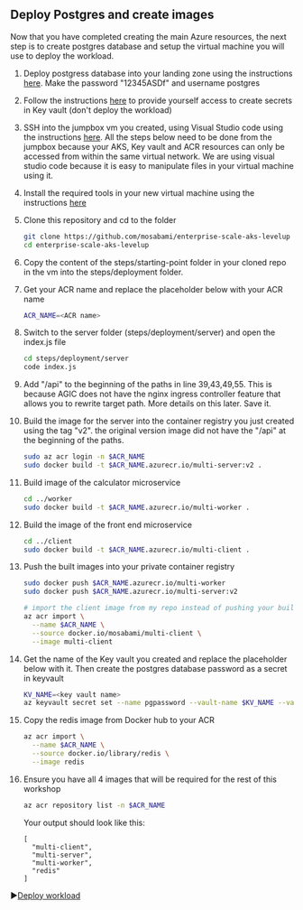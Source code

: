 ## Deploy Postgres and create images

Now that you have completed creating the main Azure resources, the next step is to create postgres database and setup the virtual machine you will use to deploy the workload.

1. Deploy postgress database into your landing zone using the instructions [here](./portgress-resource-deployment/README.md). Make the password "12345ASDf" and username postgres

2. Follow the instructions [here](https://github.com/Azure/Enterprise-Scale-for-AKS/blob/main/Scenarios/AKS-Secure-Baseline-PrivateCluster/Bicep/07-workload.md#provide-yourself-access-to-create-secrets-in-your-key-vault) to provide yourself access to create secrets in Key vault (don't deploy the workload)

3. SSH into the jumpbox vm you created, using Visual Studio code using the instructions [here](https://github.com/Azure/Enterprise-Scale-for-AKS/blob/main/Scenarios/AKS-Secure-Baseline-PrivateCluster/Terraform/08-workload.md#option-1-connecting-into-the-server-dev-linux-vm-using-ssh-and-vs-code). All the steps below need to be done from the jumpbox because your AKS, Key vault and ACR resources can only be accessed from within the same virtual network. We are using visual studio code because it is easy to manipulate files in your virtual machine using it.

4. Install the required tools in your new virtual machine using the instructions [here](./portgress-resource-deployment/setupVM.md)

5. Clone this repository and cd to the folder

   ```bash
   git clone https://github.com/mosabami/enterprise-scale-aks-levelup
   cd enterprise-scale-aks-levelup
   ```

6. Copy the content of the steps/starting-point folder in your cloned repo in the vm into the steps/deployment folder.

7. Get your ACR name and replace the placeholder below with your ACR name

   ```bash
   ACR_NAME=<ACR name>
   ```

8. Switch to the server folder (steps/deployment/server) and open the index.js file

   ```bash
   cd steps/deployment/server
   code index.js
   ```

9. Add "/api" to the beginning of the paths in line 39,43,49,55. This is because AGIC does not have the nginx ingress controller feature that allows you to rewrite target path. More details on this later. Save it.

10. Build the image for the server into the container registry you just created using the tag "v2". the original version image did not have the "/api" at the beginning of the paths.

    ```bash
    sudo az acr login -n $ACR_NAME
    sudo docker build -t $ACR_NAME.azurecr.io/multi-server:v2 .
    ```

11. Build image of the calculator microservice

    ```bash
    cd ../worker
    sudo docker build -t $ACR_NAME.azurecr.io/multi-worker .
    ```

12. Build the image of the front end microservice

    ```bash
    cd ../client
    sudo docker build -t $ACR_NAME.azurecr.io/multi-client .
    ```

13. Push the built images into your private container registry

    ```bash
    sudo docker push $ACR_NAME.azurecr.io/multi-worker
    sudo docker push $ACR_NAME.azurecr.io/multi-server:v2

    # import the client image from my repo instead of pushing your build as there is currently an error in the build process
    az acr import \
      --name $ACR_NAME \
      --source docker.io/mosabami/multi-client \
      --image multi-client
    ```

14. Get the name of the Key vault you created and replace the placeholder below with it. Then create the postgres database password as a secret in keyvault

    ```bash
    KV_NAME=<key vault name>
    az keyvault secret set --name pgpassword --vault-name $KV_NAME --value "12345ASDf"
    ```

15. Copy the redis image from Docker hub to your ACR

    ```bash
    az acr import \
      --name $ACR_NAME \
      --source docker.io/library/redis \
      --image redis
    ```

16. Ensure you have all 4 images that will be required for the rest of this workshop

    ```bash
    az acr repository list -n $ACR_NAME
    ```

    Your output should look like this:

    ```output
    [
      "multi-client",
      "multi-server",
      "multi-worker",
      "redis"
    ]
    ```

:arrow_forward:[Deploy workload](./Deploy-workload.md)
